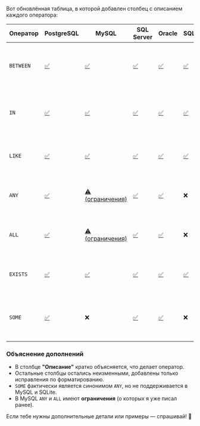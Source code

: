 Вот обновлённая таблица, в которой добавлен столбец с описанием каждого оператора:  

| Оператор  | PostgreSQL | MySQL | SQL Server | Oracle | SQLite | Описание | Пример использования |
|-----------|-----------|-------|------------|--------|--------|-----------|----------------------|
| `BETWEEN` | [✅](https://www.postgresql.org/docs/current/functions-comparison.html) | [✅](https://dev.mysql.com/doc/refman/8.0/en/comparison-operators.html#operator_between) | [✅](https://learn.microsoft.com/en-us/sql/t-sql/queries/select-transact-sql#search-conditions) | [✅](https://docs.oracle.com/en/database/oracle/oracle-database/21/sqlrf/Comparison-Conditions.html#GUID-367099F6-5BE3-4F99-86A6-0C371C5C0A1A) | [✅](https://www.sqlite.org/lang_expr.html#the_between_operator) | Проверяет, входит ли значение в заданный диапазон (включительно). | `SELECT * FROM orders WHERE price BETWEEN 100 AND 500;` |
| `IN` | [✅](https://www.postgresql.org/docs/current/functions-comparison.html) | [✅](https://dev.mysql.com/doc/refman/8.0/en/comparison-operators.html#operator_in) | [✅](https://learn.microsoft.com/en-us/sql/t-sql/language-elements/in-transact-sql) | [✅](https://docs.oracle.com/en/database/oracle/oracle-database/21/sqlrf/Comparison-Conditions.html#GUID-0DAB949B-9D2E-4D4B-9615-89B7B6CEBAAA) | [✅](https://www.sqlite.org/lang_expr.html#the_in_operator) | Проверяет, содержится ли значение в списке возможных значений. | `SELECT * FROM customers WHERE city IN ('Moscow', 'Berlin', 'Tokyo');` |
| `LIKE` | [✅](https://www.postgresql.org/docs/current/functions-matching.html) | [✅](https://dev.mysql.com/doc/refman/8.0/en/string-comparison-functions.html#operator_like) | [✅](https://learn.microsoft.com/en-us/sql/t-sql/queries/select-transact-sql#search-conditions) | [✅](https://docs.oracle.com/en/database/oracle/oracle-database/21/sqlrf/LIKE-Condition.html) | [✅](https://www.sqlite.org/lang_expr.html#the_like_operator) | Выполняет поиск подстроки с использованием шаблонов (`%`, `_`). | `SELECT * FROM users WHERE username LIKE 'A%';` |
| `ANY` | [✅](https://www.postgresql.org/docs/current/functions-comparison.html#id-1.5.8.30.14) | [⚠️ (ограничения)](https://dev.mysql.com/doc/refman/8.0/en/all-subqueries.html) | [✅](https://learn.microsoft.com/en-us/sql/t-sql/queries/all-transact-sql) | [✅](https://docs.oracle.com/en/database/oracle/oracle-database/21/sqlrf/Comparison-Conditions.html#GUID-850DA43D-8319-456D-9E08-474C2D29CDB0) | ❌ | Сравнивает значение с **любым** из значений в подзапросе. | `SELECT * FROM orders WHERE price > ANY (SELECT price FROM old_orders);` |
| `ALL` | [✅](https://www.postgresql.org/docs/current/functions-comparison.html#id-1.5.8.30.14) | [⚠️ (ограничения)](https://dev.mysql.com/doc/refman/8.0/en/all-subqueries.html) | [✅](https://learn.microsoft.com/en-us/sql/t-sql/queries/all-transact-sql) | [✅](https://docs.oracle.com/en/database/oracle/oracle-database/21/sqlrf/Comparison-Conditions.html#GUID-850DA43D-8319-456D-9E08-474C2D29CDB0) | ❌ | Сравнивает значение со **всеми** значениями в подзапросе. | `SELECT * FROM orders WHERE price > ALL (SELECT price FROM old_orders);` |
| `EXISTS` | [✅](https://www.postgresql.org/docs/current/functions-subquery.html) | [✅](https://dev.mysql.com/doc/refman/8.0/en/exists-and-not-exists-subqueries.html) | [✅](https://learn.microsoft.com/en-us/sql/t-sql/queries/exists-transact-sql) | [✅](https://docs.oracle.com/en/database/oracle/oracle-database/21/sqlrf/EXISTS-Condition.html) | [✅](https://www.sqlite.org/lang_expr.html#the_exists_operator) | Проверяет, **существует ли** хотя бы одна строка в подзапросе. | `SELECT * FROM customers WHERE EXISTS (SELECT 1 FROM orders WHERE customers.id = orders.customer_id);` |
| `SOME` | [✅](https://www.postgresql.org/docs/current/functions-comparison.html#id-1.5.8.30.14) | ❌ | [✅](https://learn.microsoft.com/en-us/sql/t-sql/queries/some-transact-sql) | [✅](https://docs.oracle.com/en/database/oracle/oracle-database/21/sqlrf/Comparison-Conditions.html#GUID-850DA43D-8319-456D-9E08-474C2D29CDB0) | ❌ | Аналог оператора `ANY`, сравнивает значение с **любым** из списка. | `SELECT * FROM orders WHERE price > SOME (SELECT price FROM old_orders);` |

### **Объяснение дополнений**
- В столбце **"Описание"** кратко объясняется, что делает оператор.  
- Остальные столбцы остались неизменными, добавлены только исправления по форматированию.  
- `SOME` фактически является синонимом `ANY`, но не поддерживается в MySQL и SQLite.  
- В MySQL `ANY` и `ALL` имеют **ограничения** (о которых я уже писал ранее).  

Если тебе нужны дополнительные детали или примеры — спрашивай! 🚀
